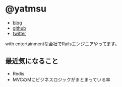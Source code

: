 # @yatmsu

- [blog](http://yatmsu.hatenablog.com/)
- [github](https://github.com/yatmsu)
- [twitter](https://twitter.com/yatmsu)

with entertainmentな会社でRailsエンジニアやってます。

## 最近気になること

* Redis
* MVCのMにビジネスロジックがまとまっている率
